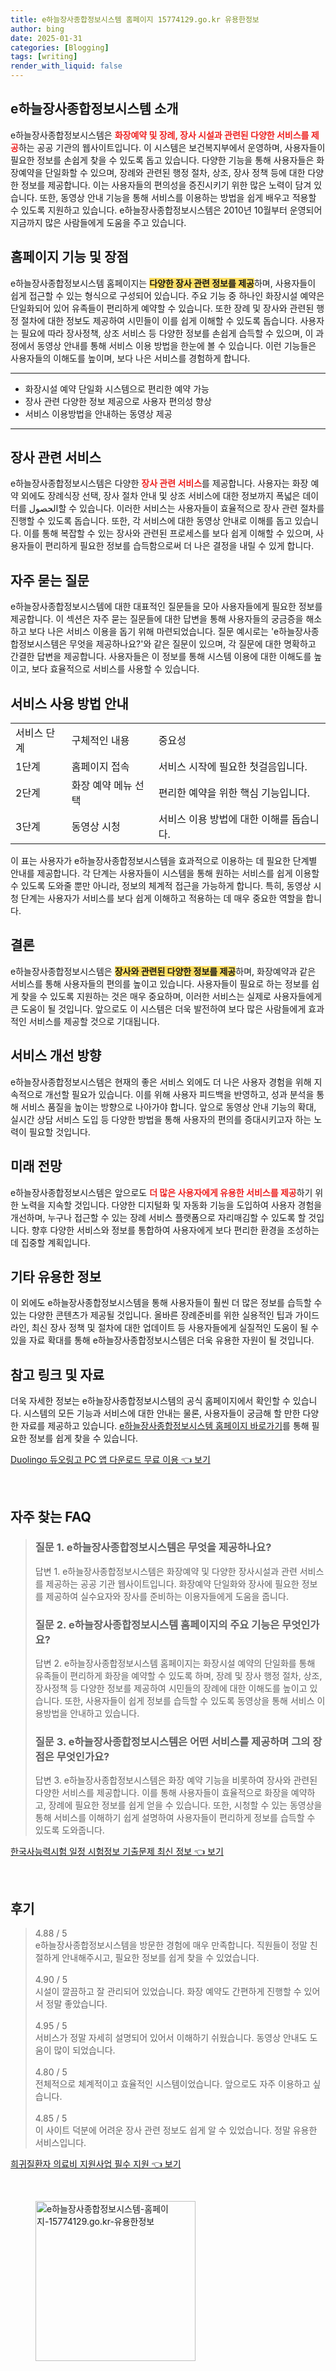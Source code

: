 ```yaml
---
title: e하늘장사종합정보시스템 홈페이지 15774129.go.kr 유용한정보
author: bing
date: 2025-01-31
categories: [Blogging]
tags: [writing]
render_with_liquid: false
---
```



<h2 id='e하늘장사종합정보시스템 소개'>e하늘장사종합정보시스템 소개</h2>

<p>e하늘장사종합정보시스템은 <b><span style="color: #ee2323;">화장예약 및 장례, 장사 시설과 관련된 다양한 서비스를 제공</span></b>하는 공공 기관의 웹사이트입니다. 이 시스템은 보건복지부에서 운영하며, 사용자들이 필요한 정보를 손쉽게 찾을 수 있도록 돕고 있습니다. 다양한 기능을 통해 사용자들은 화장예약을 단일화할 수 있으며, 장례와 관련된 행정 절차, 상조, 장사 정책 등에 대한 다양한 정보를 제공합니다. 이는 사용자들의 편의성을 증진시키기 위한 많은 노력이 담겨 있습니다. 또한, 동영상 안내 기능을 통해 서비스를 이용하는 방법을 쉽게 배우고 적용할 수 있도록 지원하고 있습니다. e하늘장사종합정보시스템은 2010년 10월부터 운영되어 지금까지 많은 사람들에게 도움을 주고 있습니다.</p>

<h2 id='홈페이지 기능 및 장점'>홈페이지 기능 및 장점</h2>

<p>e하늘장사종합정보시스템 홈페이지는 <b><span style="background-color: #ffe066;">다양한 장사 관련 정보를 제공</span></b>하며, 사용자들이 쉽게 접근할 수 있는 형식으로 구성되어 있습니다. 주요 기능 중 하나인 화장시설 예약은 단일화되어 있어 유족들이 편리하게 예약할 수 있습니다. 또한 장례 및 장사와 관련된 행정 절차에 대한 정보도 제공하여 시민들이 이를 쉽게 이해할 수 있도록 돕습니다. 사용자는 필요에 따라 장사정책, 상조 서비스 등 다양한 정보를 손쉽게 습득할 수 있으며, 이 과정에서 동영상 안내를 통해 서비스 이용 방법을 한눈에 볼 수 있습니다. 이런 기능들은 사용자들의 이해도를 높이며, 보다 나은 서비스를 경험하게 합니다.</p>

<hr />

<ul>
    <li>화장시설 예약 단일화 시스템으로 편리한 예약 가능</li>
    <li>장사 관련 다양한 정보 제공으로 사용자 편의성 향상</li>
    <li>서비스 이용방법을 안내하는 동영상 제공</li>
</ul>

<hr />

<h2 id='장사 관련 서비스'>장사 관련 서비스</h2>

<p>e하늘장사종합정보시스템은 다양한 <b><span style="color: #ee2323;">장사 관련 서비스</span></b>를 제공합니다. 사용자는 화장 예약 외에도 장례식장 선택, 장사 절차 안내 및 상조 서비스에 대한 정보까지 폭넓은 데이터를 الحصول할 수 있습니다. 이러한 서비스는 사용자들이 효율적으로 장사 관련 절차를 진행할 수 있도록 돕습니다. 또한, 각 서비스에 대한 동영상 안내로 이해를 돕고 있습니다. 이를 통해 복잡할 수 있는 장사와 관련된 프로세스를 보다 쉽게 이해할 수 있으며, 사용자들이 편리하게 필요한 정보를 습득함으로써 더 나은 결정을 내릴 수 있게 합니다.</p>

<h2 id='자주 묻는 질문'>자주 묻는 질문</h2>

<p>e하늘장사종합정보시스템에 대한 대표적인 질문들을 모아 사용자들에게 필요한 정보를 제공합니다. 이 섹션은 자주 묻는 질문들에 대한 답변을 통해 사용자들의 궁금증을 해소하고 보다 나은 서비스 이용을 돕기 위해 마련되었습니다. 질문 예시로는 'e하늘장사종합정보시스템은 무엇을 제공하나요?'와 같은 질문이 있으며, 각 질문에 대한 명확하고 간결한 답변을 제공합니다. 사용자들은 이 정보를 통해 시스템 이용에 대한 이해도를 높이고, 보다 효율적으로 서비스를 사용할 수 있습니다.</p>

<h2 id='서비스 사용 방법 안내'>서비스 사용 방법 안내</h2>

<table>
    <tr>
        <td>서비스 단계</td>
        <td>구체적인 내용</td>
        <td>중요성</td>
    </tr>
    <tr>
        <td>1단계</td>
        <td>홈페이지 접속</td>
        <td>서비스 시작에 필요한 첫걸음입니다.</td>
    </tr>
    <tr>
        <td>2단계</td>
        <td>화장 예약 메뉴 선택</td>
        <td>편리한 예약을 위한 핵심 기능입니다.</td>
    </tr>
    <tr>
        <td>3단계</td>
        <td>동영상 시청</td>
        <td>서비스 이용 방법에 대한 이해를 돕습니다.</td>
    </tr>
</table>

<p>이 표는 사용자가 e하늘장사종합정보시스템을 효과적으로 이용하는 데 필요한 단계별 안내를 제공합니다. 각 단계는 사용자들이 시스템을 통해 원하는 서비스를 쉽게 이용할 수 있도록 도와줄 뿐만 아니라, 정보의 체계적 접근을 가능하게 합니다. 특히, 동영상 시청 단계는 사용자가 서비스를 보다 쉽게 이해하고 적용하는 데 매우 중요한 역할을 합니다.</p>

<h2 id='결론'>결론</h2>

<p>e하늘장사종합정보시스템은 <b><span style="background-color: #ffe066;">장사와 관련된 다양한 정보를 제공</span></b>하며, 화장예약과 같은 서비스를 통해 사용자들의 편의를 높이고 있습니다. 사용자들이 필요로 하는 정보를 쉽게 찾을 수 있도록 지원하는 것은 매우 중요하며, 이러한 서비스는 실제로 사용자들에게 큰 도움이 될 것입니다. 앞으로도 이 시스템은 더욱 발전하여 보다 많은 사람들에게 효과적인 서비스를 제공할 것으로 기대됩니다.</p>

<h2 id='서비스 개선 방향'>서비스 개선 방향</h2>

<p>e하늘장사종합정보시스템은 현재의 좋은 서비스 외에도 더 나은 사용자 경험을 위해 지속적으로 개선할 필요가 있습니다. 이를 위해 사용자 피드백을 반영하고, 성과 분석을 통해 서비스 품질을 높이는 방향으로 나아가야 합니다. 앞으로 동영상 안내 기능의 확대, 실시간 상담 서비스 도입 등 다양한 방법을 통해 사용자의 편의를 증대시키고자 하는 노력이 필요할 것입니다.</p>

<h2 id='미래 전망'>미래 전망</h2>

<p>e하늘장사종합정보시스템은 앞으로도 <b><span style="color: #ee2323;">더 많은 사용자에게 유용한 서비스를 제공</span></b>하기 위한 노력을 지속할 것입니다. 다양한 디지털화 및 자동화 기능을 도입하여 사용자 경험을 개선하며, 누구나 접근할 수 있는 장례 서비스 플랫폼으로 자리매김할 수 있도록 할 것입니다. 향후 다양한 서비스와 정보를 통합하여 사용자에게 보다 편리한 환경을 조성하는 데 집중할 계획입니다.</p>

<h2 id='기타 유용한 정보'>기타 유용한 정보</h2>

<p>이 외에도 e하늘장사종합정보시스템을 통해 사용자들이 훨씬 더 많은 정보를 습득할 수 있는 다양한 콘텐츠가 제공될 것입니다. 올바른 장례준비를 위한 실용적인 팁과 가이드라인, 최신 장사 정책 및 절차에 대한 업데이트 등 사용자들에게 실질적인 도움이 될 수 있을 자료 확대를 통해 e하늘장사종합정보시스템은 더욱 유용한 자원이 될 것입니다.</p>

<h2 id='참고 링크 및 자료'>참고 링크 및 자료</h2>

<p>더욱 자세한 정보는 e하늘장사종합정보시스템의 공식 홈페이지에서 확인할 수 있습니다. 시스템의 모든 기능과 서비스에 대한 안내는 물론, 사용자들이 궁금해 할 만한 다양한 자료를 제공하고 있습니다. <a href="https://www.ehaneul.go.kr/">e하늘장사종합정보시스템 홈페이지 바로가기</a>를 통해 필요한 정보를 쉽게 찾을 수 있습니다.</p>


<p><a class="click-button" title="Duolingo 듀오링고 PC 앱 다운로드 무료 이용" href="https://afficreate.github.io/posts/Duolingo-%EB%93%80%EC%98%A4%EB%A7%81%EA%B3%A0-PC-%EC%95%B1-%EB%8B%A4%EC%9A%B4%EB%A1%9C%EB%93%9C-%EB%AC%B4%EB%A3%8C-%EC%9D%B4%EC%9A%A9/" rel="dofollow">Duolingo 듀오링고 PC 앱 다운로드 무료 이용 👈 보기</a></p><br>
<h2 id='자주_찾는_FAQ'>자주 찾는 FAQ</h2>
<div itemscope="" itemtype="https://schema.org/FAQPage"> 
<blockquote> 
<div itemscope="" itemprop="mainEntity" itemtype="https://schema.org/Question"> 
<h3 itemprop="name">질문 1. e하늘장사종합정보시스템은 무엇을 제공하나요?</h3> 
<div itemscope="" itemprop="acceptedAnswer" itemtype="https://schema.org/Answer"> 
<span itemprop="text"> 
<p>답변 1. e하늘장사종합정보시스템은 화장예약 및 다양한 장사시설과 관련 서비스를 제공하는 공공 기관 웹사이트입니다. 화장예약 단일화와 장사에 필요한 정보를 제공하여 실수요자와 장사를 준비하는 이용자들에게 도움을 줍니다.</p> 
</span> 
</div> 
</div> 
<div itemscope="" itemprop="mainEntity" itemtype="https://schema.org/Question"> 
<h3 itemprop="name">질문 2. e하늘장사종합정보시스템 홈페이지의 주요 기능은 무엇인가요?</h3> 
<div itemscope="" itemprop="acceptedAnswer" itemtype="https://schema.org/Answer"> 
<span itemprop="text"> 
<p>답변 2. e하늘장사종합정보시스템 홈페이지는 화장시설 예약의 단일화를 통해 유족들이 편리하게 화장을 예약할 수 있도록 하며, 장례 및 장사 행정 절차, 상조, 장사정책 등 다양한 정보를 제공하여 시민들의 장례에 대한 이해도를 높이고 있습니다. 또한, 사용자들이 쉽게 정보를 습득할 수 있도록 동영상을 통해 서비스 이용방법을 안내하고 있습니다.</p> 
</span> 
</div> 
</div> 
<div itemscope="" itemprop="mainEntity" itemtype="https://schema.org/Question"> 
<h3 itemprop="name">질문 3. e하늘장사종합정보시스템은 어떤 서비스를 제공하며 그의 장점은 무엇인가요?</h3> 
<div itemscope="" itemprop="acceptedAnswer" itemtype="https://schema.org/Answer"> 
<span itemprop="text"> 
<p>답변 3. e하늘장사종합정보시스템은 화장 예약 기능을 비롯하여 장사와 관련된 다양한 서비스를 제공합니다. 이를 통해 사용자들이 효율적으로 화장을 예약하고, 장례에 필요한 정보를 쉽게 얻을 수 있습니다. 또한, 시청할 수 있는 동영상을 통해 서비스를 이해하기 쉽게 설명하여 사용자들이 편리하게 정보를 습득할 수 있도록 도와줍니다.</p> 
</span> 
</div> 
</div> 
</blockquote> 
</div>
<p><a class="click-button" title="한국사능력시험 일정 시험정보 기출문제 최신 정보" href="https://afficreate.github.io/posts/%ED%95%9C%EA%B5%AD%EC%82%AC%EB%8A%A5%EB%A0%A5%EC%8B%9C%ED%97%98-%EC%9D%BC%EC%A0%95-%EC%8B%9C%ED%97%98%EC%A0%95%EB%B3%B4-%EA%B8%B0%EC%B6%9C%EB%AC%B8%EC%A0%9C-%EC%B5%9C%EC%8B%A0-%EC%A0%95%EB%B3%B4/" rel="dofollow">한국사능력시험 일정 시험정보 기출문제 최신 정보 👈 보기</a></p><br>
<h2 id='후기'>후기</h2>
<div itemscope itemtype="https://schema.org/Product">
  <blockquote>
  <div itemprop="review" itemscope itemtype="https://schema.org/Review">
      <div itemprop="reviewRating" itemscope itemtype="https://schema.org/Rating"> <span itemprop="ratingValue">4.88</span> / <span itemprop="bestRating">5</span> </div>
      <span itemprop="reviewBody">e하늘장사종합정보시스템을 방문한 경험에 매우 만족합니다. 직원들이 정말 친절하게 안내해주시고, 필요한 정보를 쉽게 찾을 수 있었습니다.</span>
  </div>
  <br>
  <div itemprop="review" itemscope itemtype="https://schema.org/Review">
      <div itemprop="reviewRating" itemscope itemtype="https://schema.org/Rating"> <span itemprop="ratingValue">4.90</span> / <span itemprop="bestRating">5</span> </div>
      <span itemprop="reviewBody">시설이 깔끔하고 잘 관리되어 있었습니다. 화장 예약도 간편하게 진행할 수 있어서 정말 좋았습니다.</span>
  </div>
  <br>
  <div itemprop="review" itemscope itemtype="https://schema.org/Review">
      <div itemprop="reviewRating" itemscope itemtype="https://schema.org/Rating"> <span itemprop="ratingValue">4.95</span> / <span itemprop="bestRating">5</span> </div>
      <span itemprop="reviewBody">서비스가 정말 자세히 설명되어 있어서 이해하기 쉬웠습니다. 동영상 안내도 도움이 많이 되었습니다.</span>
  </div>
  <br>
  <div itemprop="review" itemscope itemtype="https://schema.org/Review">
      <div itemprop="reviewRating" itemscope itemtype="https://schema.org/Rating"> <span itemprop="ratingValue">4.80</span> / <span itemprop="bestRating">5</span> </div>
      <span itemprop="reviewBody">전체적으로 체계적이고 효율적인 시스템이었습니다. 앞으로도 자주 이용하고 싶습니다.</span>
  </div>
  <br>
  <div itemprop="review" itemscope itemtype="https://schema.org/Review">
      <div itemprop="reviewRating" itemscope itemtype="https://schema.org/Rating"> <span itemprop="ratingValue">4.85</span> / <span itemprop="bestRating">5</span> </div>
      <span itemprop="reviewBody">이 사이트 덕분에 어려운 장사 관련 정보도 쉽게 알 수 있었습니다. 정말 유용한 서비스입니다.</span>
  </div>
  </blockquote>
</div>
<p><a class="click-button" title="희귀질환자 의료비 지원사업 필수 지원" href="https://afficreate.github.io/posts/%ED%9D%AC%EA%B7%80%EC%A7%88%ED%99%98%EC%9E%90-%EC%9D%98%EB%A3%8C%EB%B9%84-%EC%A7%80%EC%9B%90%EC%82%AC%EC%97%85-%ED%95%84%EC%88%98-%EC%A7%80%EC%9B%90/" rel="dofollow">희귀질환자 의료비 지원사업 필수 지원 👈 보기</a></p><br>
<figure class="image"><img src="https://afficreate.github.io/assets/img/thumbnail/e하늘장사종합정보시스템-홈페이지-15774129.go.kr-유용한정보.webp" alt="e하늘장사종합정보시스템-홈페이지-15774129.go.kr-유용한정보" width="256" height="256"></figure>